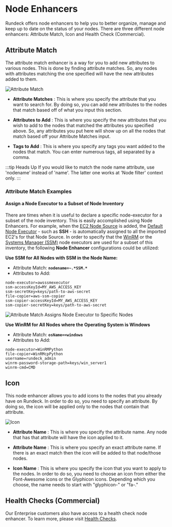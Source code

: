# Node Enhancers

Rundeck offers node enhancers to help you to better organize, manage and keep up to date on the status of your nodes. There are three different node enhancers: Attribute Match, Icon and Health Check (Commercial).  

## Attribute Match

The attribute match enhancer is a way for you to add new attributes to various nodes. This is done by finding attribute matches. So, any nodes with attributes matching the one specified will have the new attributes added to them.

![Attribute Match](/assets/img/attribute_match.png)

- **Attribute Matches**
: This is where you specify the attribute that you want to search for. By doing so, you can add new attributes to the nodes that match based off of what you input this section.

- **Attributes to Add**
: This is where you specify the new attributes that you wish to add to the nodes that matched the attributes you specified above. So, any attributes you put here will show up on all the nodes that match based off your Attribute Matches input.

- **Tags to Add**
: This is where you specify any tags you want added to the nodes that match. You can enter numerous tags, all separated by a comma.

:::tip Heads Up
If you would like to match the node name attribute, use 'nodename' instead of 'name'. The latter one works at 'Node filter' context only.
:::

### Attribute Match Examples

#### Assign a Node Executor to a Subset of Node Inventory
There are times when it is useful to declare a specific node-executor for a subset of the node inventory.  This is easily accomplished using Node Enhancers.
For example, when the [EC2 Node Source](/manual/projects/resource-model-sources/aws.html#amazon-ec2-node-source) is added, the [Default Node Executor](/manual/project-settings.html#default-node-executor-configuration) - such as **SSH** -
is automatically assigned to all the imported EC2's for that Node Source.  In order to specify that the [WinRM](/learning/howto/configuring-windows-nodes.html#basic-pywinrm-plugin-requirements) or the [Systems Manager (SSM)](/manual/projects/node-execution/aws-ssm.html#aws-systems-manager-ssm-node-executor-plugins)
node executors are used for a subset of this inventory, the following **Node Enhancer** configurations could be utilized:

**Use SSM for All Nodes with SSM in the Node Name:**<br>
* Attribute Match: **`nodename=~.*SSM.*`** <br>
* Attributes to Add:
```
node-executor=awsssmexecutor
ssm-accessKeyId=MY_AWS_ACCESS_KEY
ssm-secretKey=keys/path-to-aws-secret
file-copier=aws-ssm-copier
ssm-copier-accessKeyId=MY_AWS_ACCESS_KEY
ssm-copier-secretKey=keys/path-to-aws-secret
```

![Attribute Match Assigns Node Executor to Specific Nodes](/assets/img/node-enhancer-example.png)

**Use WinRM for All Nodes where the Operating System is Windows**<br>
* Attribute Match: **`osName==windows`** <br>
* Attributes to Add:
```
node-executor=WinRMPython
file-copier=WinRMcpPython
username=rundeck_admin
winrm-password-storage-path=keys/win_server1
winrm-cmd=CMD
```


## Icon

This node enhancer allows you to add icons to the nodes that you already have on Rundeck. In order to do so, you need to specify an attribute. By doing so, the icon will be applied only to the nodes that contain that attribute.

![Icon](/assets/img/icon_badge.png)

- **Attribute Name**
: This is where you specify the attribute name. Any node that has that attribute will have the icon applied to it.

- **Attribute Name**
: This is where you specify an exact attribute name. If there is an exact match then the icon will be added to that node/those nodes.

- **Icon Name**
: This is where you specify the icon that you want to apply to the nodes. In order to do so, you need to choose an icon from either the Font-Awesome icons or the Glyphicon icons. Depending which you choose, the name needs to start with "glyphicon-" or "fa-."

## Health Checks (Commercial)

Our Enterprise customers also have access to a health check node enhancer. To learn more, please visit [Health Checks](/manual/healthchecks.md).
